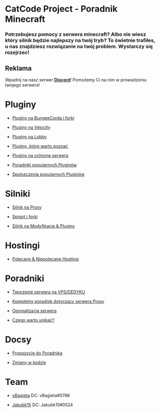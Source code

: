 
# CatCode Project - Poradnik Minecraft

### Potrzebujesz pomocy z serwera minecraft? Albo nie wiesz który silnik będzie najlepszy na twój tryb? To świetnie trafiłes, u nas znajdziesz rozwiązanie na twój problem. Wystarczy się rozejrzec!

## Reklama
Wpadnij na nasz serwer [**Discord**](https://discord.gg/apgRybYahM)! Pomożemy Ci na nim w prowadzeniu twojego serwera!

# Pluginy

- [Pluginy na BungeeCorda i forki](https://github.com/vBagieta/Minecraft/blob/main/Pluginy/pluginy-proxy.md)

- [Pluginy na Velocity](https://github.com/vBagieta/CatCode-DOCS/blob/main/Pluginy/pluginy-velocity.md)

- [Pluginy na Lobby](https://github.com/vBagieta/Minecraft/blob/main/Pluginy/plugin-lobby.md)

- [Pluginy, które warto poznać](https://github.com/vBagieta/Minecraft/blob/main/Pluginy/pluginy-wart-poznac.md)

- [Pluginy na ochronę serwera](https://github.com/vBagieta/Minecraft/blob/main/Pluginy/pluginy-ochrona.md)

- [Poradniki popularnych Pluginów](https://github.com/vBagieta/Minecraft/blob/main/Poradniki/poradnik-popularnych-plg.md)

- [Spolszczenia popularnych Pluginów](https://github.com/vBagieta/Minecraft/blob/main/Pluginy/Spolszczenia/spolszczenia.md)

# Silniki

- [Silnik na Proxy](https://github.com/vBagieta/Minecraft/blob/main/Silniki/silnik-proxy.md)

- [Spigot i forki](https://github.com/vBagieta/Minecraft/blob/main/Silniki/silnik.md)

- [Silnik na Modyfikacje & Pluginy](https://github.com/vBagieta/Minecraft/blob/main/Silniki/silnik-mody.md)


# Hostingi

- [Polecane & Niepolecane Hostingi](https://github.com/vBagieta/Minecraft/blob/main/Hostingi/polecane_hostingi.md)

# Poradniki

- [Tworzenie serwera na VPS/DEDYKU](https://github.com/Jakubk15/poradnik-minecraft)

- [Kompletny poradnik dotyczący serwera Proxy](https://github.com/vBagieta/CatCode-DOCS/blob/main/Poradniki/proxy.md)

- [Opymalizacja serwera](https://github.com/vBagieta/CatCode-DOCS/blob/main/Poradniki/optymalizacja.md)

- [Czego warto unikać?](https://github.com/vBagieta/Minecraft/blob/main/Poradniki/warto-unikac.md)

# Docsy

- [Propozycje do Poradnika](https://github.com/vBagieta/Minecraft/issues)

- [Zmiany w kodzie](https://github.com/vBagieta/Minecraft/pulls)

# Team

- [vBagieta](https://github.com/vBagieta/) DC: vBagieta#0786

- [Jakubk15](https://github.com/Jakubk15/) DC: Jakubk15#0524
